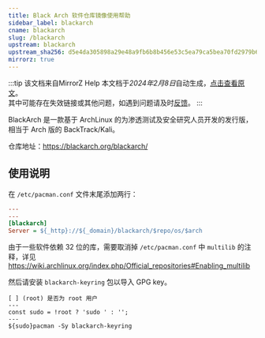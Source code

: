 ```yaml
---
title: Black Arch 软件仓库镜像使用帮助
sidebar_label: blackarch
cname: blackarch
slug: /blackarch
upstream: blackarch
upstream_sha256: d5e4da305898a29e48a9fb6b8b456e53c5ea79ca5bea70fd2979b6e920f3b789
mirrorz: true
---
```

:::tip 该文档来自MirrorZ Help
本文档于*2024年2月8日*自动生成，[点击查看原文](https://help.mirrors.cernet.edu.cn/blackarch)。  
其中可能存在失效链接或其他问题，如遇到问题请及时[反馈](https://gitee.com/dzm91_hust/hust-mirrors/issues)。
:::


BlackArch 是一款基于 ArchLinux 的为渗透测试及安全研究人员开发的发行版，相当于 Arch 版的 BackTrack/Kali。

仓库地址：https://blackarch.org/blackarch/

## 使用说明

在 `/etc/pacman.conf` 文件末尾添加两行：

```ini varcode
---
---
[blackarch]
Server = ${_http}://${_domain}/blackarch/$repo/os/$arch
```

由于一些软件依赖 32 位的库，需要取消掉 `/etc/pacman.conf` 中 `multilib` 的注释，详见 https://wiki.archlinux.org/index.php/Official_repositories#Enabling_multilib

然后请安装 ``blackarch-keyring`` 包以导入 GPG key。

```plain varcode
[ ] (root) 是否为 root 用户
---
const sudo = !root ? 'sudo ' : '';
---
${sudo}pacman -Sy blackarch-keyring
```